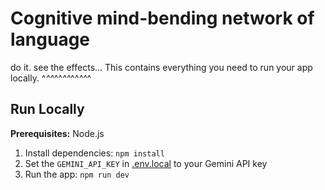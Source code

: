 

# Cognitive mind-bending network of language
do it. see the effects...
This contains everything you need to run your app locally.
^_^^_^^_^^_^^_^^_^
## Run Locally

**Prerequisites:**  Node.js


1. Install dependencies:
   `npm install`
2. Set the `GEMINI_API_KEY` in [.env.local](.env.local) to your Gemini API key
3. Run the app:
   `npm run dev`
